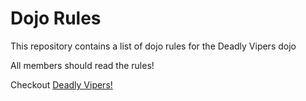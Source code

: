 Dojo Rules
==========

This repository contains a list of dojo rules for the Deadly Vipers dojo

All members should read the rules!

Checkout [Deadly Vipers!](https://github.com/deeadlyvipers)
